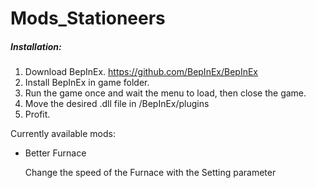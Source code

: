 # Mods_Stationeers

##### Installation:

1. Download BepInEx. https://github.com/BepInEx/BepInEx
2. Install BepInEx in game folder.
3. Run the game once and wait the menu to load, then close the game.
4. Move the desired <Plugin>.dll file in <Game Folder>/BepInEx/plugins
5. Profit.

Currently available mods: 

* Better Furnace

  Change the speed of the Furnace with the Setting parameter
